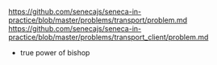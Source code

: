 https://github.com/senecajs/seneca-in-practice/blob/master/problems/transport/problem.md
https://github.com/senecajs/seneca-in-practice/blob/master/problems/transport_client/problem.md

- true power of bishop 
